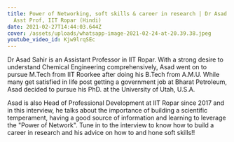 ```yaml
---
title: Power of Networking, soft skills & career in research | Dr Asad Sahir,
  Asst Prof, IIT Ropar (Hindi)
date: 2021-02-27T14:44:03.644Z
cover: /assets/uploads/whatsapp-image-2021-02-24-at-20.39.38.jpeg
youtube_video_id: Kjw9lrqSEc
---
```

<!--StartFragment-->

Dr Asad Sahir is an Assistant Professor in IIT Ropar. With a strong desire to understand Chemical Engineering comprehensively, Asad went on to pursue M.Tech from IIT Roorkee after doing his B.Tech from A.M.U. While many get satisfied in life post getting a government job at Bharat Petroleum, Asad decided to pursue his PhD. at the University of Utah, U.S.A. 

Asad is also Head of Professional Development at IIT Ropar since 2017 and in this interview, he talks about the importance of building a scientific temperament, having a good source of information and learning to leverage the "Power of Network". Tune in to the interview to know how to build a career in research and his advice on how to and hone soft skills!!

<!--EndFragment-->